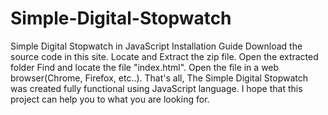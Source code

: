 # Simple-Digital-Stopwatch
Simple Digital Stopwatch in JavaScript
Installation Guide
Download the source code in this site.
Locate and Extract the zip file.
Open the extracted folder
Find and locate the file "index.html".
Open the file in a web browser(Chrome, Firefox, etc..).
That's all, The Simple Digital Stopwatch was created fully functional using JavaScript language. I hope that this project can help you to what you are looking for.
